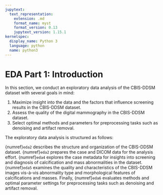 ```yaml
---
jupytext:
  text_representation:
    extension: .md
    format_name: myst
    format_version: 0.13
    jupytext_version: 1.15.1
kernelspec:
  display_name: Python 3
  language: python
  name: python3
---
```

# EDA Part 1: Introduction

In this section, we conduct an exploratory data analysis of the CBIS-DDSM dataset with several goals in mind:

1. Maximize insight into the data and the factors that influence screening results in the CBIS-DDSM dataset.
2. Assess the quality of the digital mammography in the CBIS-DDSM dataset.
3. Select optimal methods and parameters for preprocessing tasks such as denoising and artifact removal.

The exploratory data analysis is structured as follows:

{numref}`eda2` describes the structure and organization of the CBIS-DDSM dataset. {numref}`eda2` prepares the case and DICOM data for the analysis effort. {numref}`eda4` explores the case metadata for insights into screening and diagnosis of calcification and mass abnormalities in the dataset. {numref}`eda5` examines the quality and characteristics of the CBIS-DDSM images vis-à-vis abnormality type and morphological features of calcifications and masses. Finally, {numref}`eda6` evaluates methods and optimal parameter settings for preprocessing tasks such as denoising and artifact removal.
